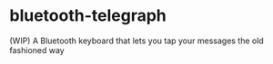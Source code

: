 # bluetooth-telegraph
(WIP) A Bluetooth keyboard that lets you tap your messages the old fashioned way
